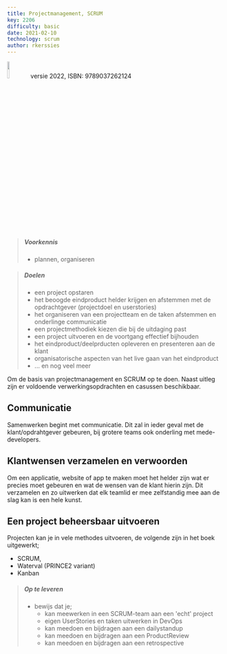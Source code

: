```yaml
---
title: Projectmanagement, SCRUM
key: 2206
difficulty: basic
date: 2021-02-10
technology: scrum
author: rkerssies
---
```




<img src="{{ '/_assets/projecten/boekProjectmanagement.jpg' | url }}" style="width:10%;">
versie 2022, ISBN: 9789037262124

> ##### Voorkennis
> * plannen, organiseren

> ##### Doelen
> * een project opstaren
> * het beoogde eindproduct helder krijgen en afstemmen met de opdrachtgever (projectdoel en userstories)
> * het organiseren van een projectteam en de taken afstemmen en onderlinge communicatie
> * een projectmethodiek kiezen die bij de uitdaging past
> * een project uitvoeren en de voortgang effectief bijhouden
> * het eindproduct/deelprducten opleveren en presenteren aan de klant
> * organisatorische aspecten van het live gaan van het eindproduct
> * ... en nog veel meer

Om de basis van projectmanagement en SCRUM op te doen.
Naast uitleg zijn er voldoende verwerkingsopdrachten en casussen beschikbaar. 


## Communicatie
Samenwerken begint met communicatie. Dit zal in ieder geval met de klant/opdrahtgever
gebeuren, bij grotere teams ook onderling met mede-developers.

## Klantwensen verzamelen en verwoorden
Om een applicatie, website of app te maken moet het helder zijn wat er precies moet gebeuren
en wat de wensen van de klant hierin zijn. Dit verzamelen en zo uitwerken dat elk teamlid er mee 
zelfstandig mee aan de slag kan is een hele kunst.

## Een project beheersbaar uitvoeren
Projecten kan je in vele methodes uitvoeren, de volgende zijn in het boek uitgewerkt;
* SCRUM,
* Waterval (PRINCE2 variant)
* Kanban

> ##### Op te leveren
> * bewijs dat je;
>   * kan meewerken in een SCRUM-team aan een 'echt' project
>   * eigen UserStories en taken uitwerken in DevOps
>   * kan meedoen en bijdragen aan een dailystandup
>   * kan meedoen en bijdragen aan een ProductReview
>   * kan meedoen en bijdragen aan een retrospective

